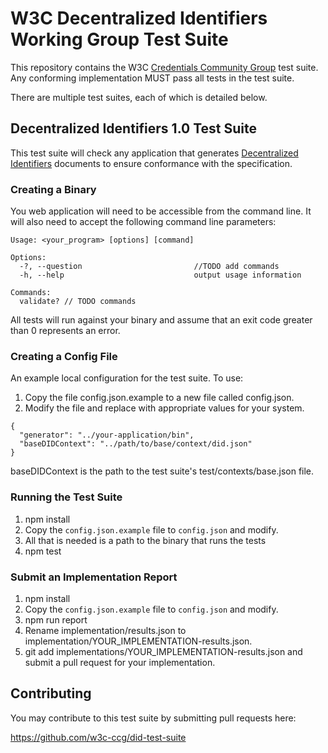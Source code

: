 # W3C Decentralized Identifiers Working Group Test Suite

This repository contains the W3C
[Credentials Community Group](https://www.w3.org/community/credentials/) test suite.
Any conforming implementation MUST pass all tests in the test suite.

There are multiple test suites, each of which is detailed below.

## Decentralized Identifiers 1.0 Test Suite

This test suite will check any application that generates [Decentralized Identifiers](https://w3c-ccg.github.io/did-spec/) documents to
ensure conformance with the specification.

### Creating a Binary
You web application will need to be accessible from the command line. It will also need to accept the following command line parameters:
```
Usage: <your_program> [options] [command]

Options:
  -?, --question                         //TODO add commands
  -h, --help                             output usage information

Commands:
  validate? // TODO commands
```
All tests will run against your binary and assume that an exit code greater than 0 represents an error.

### Creating a Config File
An example local configuration for the test suite. To use:

1. Copy the file config.json.example to a new file called config.json.
2. Modify the file and replace with appropriate values for your system.

```
{
  "generator": "../your-application/bin",
  "baseDIDContext": "../path/to/base/context/did.json"
}
```
baseDIDContext is the path to the test suite's test/contexts/base.json file.

### Running the Test Suite

1. npm install
2. Copy the `config.json.example` file to `config.json` and modify.
3. All that is needed is a path to the binary that runs the tests
4. npm test

### Submit an Implementation Report

1. npm install
2. Copy the `config.json.example` file to `config.json` and modify.
3. npm run report
4. Rename implementation/results.json to
   implementation/YOUR_IMPLEMENTATION-results.json.
5. git add implementations/YOUR_IMPLEMENTATION-results.json and submit a
   pull request for your implementation.

## Contributing

You may contribute to this test suite by submitting pull requests here:

https://github.com/w3c-ccg/did-test-suite
